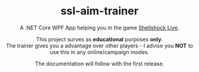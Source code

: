 <h1 align="center">ssl-aim-trainer</h1>
<div align="center">

A .NET Core WPF App helping you in the game [Shellshock Live](https://store.steampowered.com/app/326460/).

This project surves as **educational** purposes **only**.   
The trainer gives you a advantage over other players - I advise you **NOT** to use this in any online/campaign modes.

The documentation will follow with the first release.
